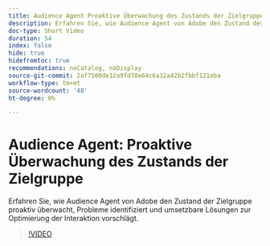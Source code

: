 ```yaml
---
title: Audience Agent Proaktive Überwachung des Zustands der Zielgruppe
description: Erfahren Sie, wie Audience Agent von Adobe den Zustand der Zielgruppe proaktiv überwacht, Probleme identifiziert und umsetzbare Lösungen zur Optimierung der Interaktion vorschlägt.
doc-type: Short Video
duration: 54
index: false
hide: true
hidefromtoc: true
recommendations: noCatalog, noDisplay
source-git-commit: 2af7500de12a9fd78e64c6a12a42b2fbbf121eba
workflow-type: tm+mt
source-wordcount: '48'
ht-degree: 0%

---
```



# Audience Agent: Proaktive Überwachung des Zustands der Zielgruppe

Erfahren Sie, wie Audience Agent von Adobe den Zustand der Zielgruppe proaktiv überwacht, Probleme identifiziert und umsetzbare Lösungen zur Optimierung der Interaktion vorschlägt.

<!-- 65_S653_3442539_53_audience-agent-proactive-audience-health-monitoring -->
>[!VIDEO](https://video.tv.adobe.com/v/3458184/?learn=on&enablevpops=true)
